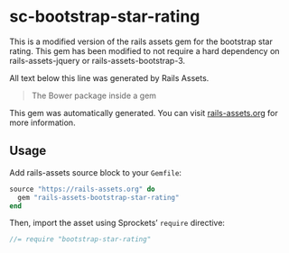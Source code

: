 # sc-bootstrap-star-rating

This is a modified version of the rails assets gem for the bootstrap star
rating. This gem has been modified to not require a hard dependency on
rails-assets-jquery or rails-assets-bootstrap-3.

All text below this line was generated by Rails Assets.

> The Bower package inside a gem

This gem was automatically generated. You can visit [rails-assets.org](https://rails-assets.org) for more information.

## Usage

Add rails-assets source block to your `Gemfile`:

```ruby
source "https://rails-assets.org" do
  gem "rails-assets-bootstrap-star-rating"
end

```

Then, import the asset using Sprockets’ `require` directive:

```js
//= require "bootstrap-star-rating"
```
